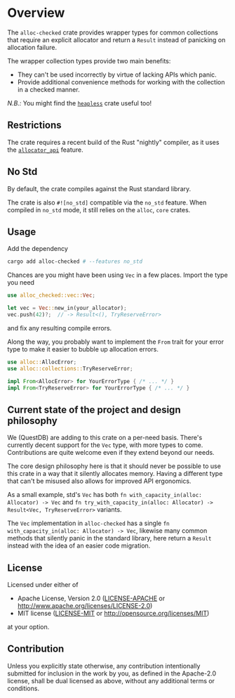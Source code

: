 # Overview

The `alloc-checked` crate provides wrapper types for common collections that require an explicit allocator and
return a `Result` instead of panicking on allocation failure.

The wrapper collection types provide two main benefits:
* They can't be used incorrectly by virtue of lacking APIs which panic.
* Provide additional convenience methods for working with the collection in a checked manner.

*N.B.:* You might find the [`heapless`](https://docs.rs/heapless/latest/heapless/) crate useful too!

## Restrictions

The crate requires a recent build of the Rust "nightly" compiler, as it uses the
[`allocator_api`](https://doc.rust-lang.org/std/alloc/trait.Allocator.html) feature.

## No Std

By default, the crate compiles against the Rust standard library.

The crate is also `#![no_std]` compatible via the `no_std` feature.
When compiled in `no_std` mode, it still relies on the `alloc`, `core` crates.

## Usage

Add the dependency

```bash
cargo add alloc-checked # --features no_std
```

Chances are you might have been using `Vec` in a few places. Import the type you need

```rust
use alloc_checked::vec::Vec;

let vec = Vec::new_in(your_allocator);
vec.push(42)?;  // -> Result<(), TryReserveError>
```

and fix any resulting compile errors.

Along the way, you probably want to implement the `From` trait for your error type to make it easier to bubble up
allocation errors.

```rust
use alloc::AllocError;
use alloc::collections::TryReserveError;

impl From<AllocError> for YourErrorType { /* ... */ }
impl From<TryReserveError> for YourErrorType { /* ... */ }

```

## Current state of the project and design philosophy

We (QuestDB) are adding to this crate on a per-need basis. There's currently decent support for the `Vec` type,
with more types to come. Contributions are quite welcome even if they extend beyond our needs.

The core design philosophy here is that it should never be possible to use this crate in a way that it silently
allocates memory. Having a different type that can't be misused also allows for improved API ergonomics. 

As a small example, std's `Vec` has both `fn with_capacity_in(alloc: Allocator) -> Vec` and
`fn try_with_capacity_in(alloc: Allocator) -> Result<Vec, TryReserveError>` variants.

The `Vec` implementation in `alloc-checked` has a single `fn with_capacity_in(alloc: Allocator) -> Vec`,
likewise many common methods that silently panic in the standard library, here return a `Result` instead with the idea
of an easier code migration.

## License

Licensed under either of

* Apache License, Version 2.0
  ([LICENSE-APACHE](LICENSE-APACHE) or http://www.apache.org/licenses/LICENSE-2.0)
* MIT license
  ([LICENSE-MIT](LICENSE-MIT) or http://opensource.org/licenses/MIT)

at your option.

## Contribution

Unless you explicitly state otherwise, any contribution intentionally submitted
for inclusion in the work by you, as defined in the Apache-2.0 license, shall be
dual licensed as above, without any additional terms or conditions.
